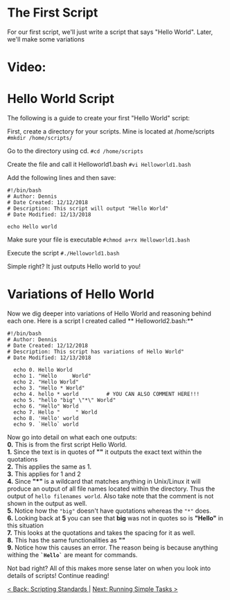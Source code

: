 # The First Script
For our first script, we'll just write a script that says "Hello World". Later, we'll make some variations
# Video:

# Hello World Script
The following is a guide to create your first "Hello World" script:

First, create a directory for your scripts. Mine is located at /home/scripts ```#mkdir /home/scripts/```

Go to the directory using cd. ```#cd /home/scripts```

Create the file and call it Helloworld1.bash ```#vi Helloworld1.bash```

Add the following lines and then save:

```
#!/bin/bash
# Author: Dennis
# Date Created: 12/12/2018
# Description: This script will output "Hello World"
# Date Modified: 12/13/2018

echo Hello world
```

Make sure your file is executable ```#chmod a+rx Helloworld1.bash```

Execute the script ```#./Helloworld1.bash```

Simple right? It just outputs Hello world to you!

# Variations of Hello World

Now we dig deeper into variations of Hello World and reasoning behind each one.
Here is a script I created called ** Helloworld2.bash:**

```
#!/bin/bash
# Author: Dennis
# Date Created: 12/12/2018
# Description: This script has variations of Hello World"
# Date Modified: 12/13/2018

  echo 0. Hello World
  echo 1. "Hello     World"	      
  echo 2. "Hello World"
  echo 3. "Hello * World"
  echo 4. hello * world         # YOU CAN ALSO COMMENT HERE!!!
  echo 5. "hello "big" \"*\" World"
  echo 6. "Hello" World
  echo 7. Hello "     " World
  echo 8. 'Hello' world
  echo 9. `Hello` world
```
Now go into detail on what each one outputs: <br>
**0.** This is from the first script Hello World.<br>
**1.** Since the text is in quotes of **""** it outputs the exact text within the quotations<br>
**2.** This applies the same as 1.<br>
**3.**  This applies for 1 and 2<br>
**4.**  Since **"*"** is a wildcard that matches anything in Unix/Linux it will produce an output of all file names located within the directory. Thus the output of ```hello filenames world```. Also take note that the comment is not shown in the output as well.<br>
**5.** Notice how the ```"big"``` doesn't have quotations whereas the ```"*"``` does. <br>
**6.** Looking back at **5** you can see that **big** was not in quotes so is **"Hello"** in this situation<br>
**7.** This looks at the quotations and takes the spacing for it as well.<br>
**8.** This has the same functionalities as **""**<br>
**9.** Notice how this causes an error. The reason being is because anything withing the **``` `Hello` ```** are meant for commands.<br>

Not bad right? All of this makes more sense later on when you look into details of scripts! Continue reading!

[ < Back: Scripting Standards ](https://sxcdennis.github.io/basic-shell-scripting/Scripting%20Standards) | [ Next: Running Simple Tasks >](https://sxcdennis.github.io/basic-shell-scripting/Running%20Simple%20Tasks)
